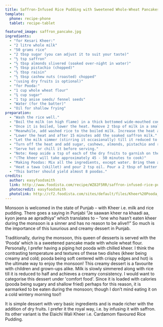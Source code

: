 ```yaml
---
title: Saffron-Infused Rice Pudding with Sweetened Whole-Wheat Pancakes
template:
  phone: recipe-phone
  tablet: recipe-tablet

featured_image: saffron_pancake.jpg
ingredients:
  - "for Kesari Kheer:"
  - "2 litre whole milk"
  - "50 grams rice"
  - "2 tbsp sugar (you can adjust it to suit your taste)"
  - "½ tsp saffron"
  - "½ tbsp almonds slivered (soaked over-night in water)"
  - "½ tbsp pistachio (chopped)"
  - "½ tbsp raisin"
  - "½ tbsp cashew nuts (roasted) chopped"
  - "(using dry fruits is optional)"
  - "for Pooda:"
  - "1 cup whole wheat flour"
  - "¾ cup sugar"
  - "1 tsp anise seeds/ fennel seeds"
  - "Water (for the batter)"
  - "Oil for shallow frying"
preparation:
  - "Wash the rice well."
  - "Boil the milk (on high flame) in a thick bottomed wide-mouthed container stirring it continuously so that it does not burn at the bottom."
  - "Once it is boiled, lower the heat. Remove 2 tbsp of milk in a small cup and add saffron to it. Let it soak at least for 10-15 minutes."
  - "Meanwhile, add washed rice to the boiled milk. Increase the heat again and keep stirring it till the milk starts to boil again."
  - "Lower the heat and after 15 minutes add the soaked saffron milk."
  - "Let the milk simmer (stirring it occasionally) till it reduced to half the quantity."
  - "Turn off the heat and add sugar, cashews, almonds, pistachio and raisins."
  - "Serve hot or chill it before serving."
  - "Note: Keep aside a tsp of each of the dry fruits to garnish on the top while serving."
  - "(The kheer will take approximately 45 - 50 minutes to cook)"
  - "Making Poodas: Mix all the ingredients, except water. Bring them all together by gradually mixing in the water. The consistency should not be thin but of a pouring consistency."
  - "Heat a tawa (skillet) and pour 2 tsp oil. Pour a 2 tbsp of batter over the heated oil. Spread it to a round shape but do not make it very thin. Cook it on medium-low heat. Once the top is done, flip it to cook the other side. If the oil seems less, pour a little bit around the edges."
  - "This batter should yield almost 8 poodas."
credits:
  author: easyfoodsmith
  link: http://www.foodista.com/recipe/WZ82F5RR/saffron-infused-rice-pudding-with-sweetened-whole-wheat-pancakes
  photocredit: easyfoodsmith
  photolink: http://cf2.foodista.com/sites/default/files/Kheer%20Pooda_0.jpg
---
```


Monsoon is welcomed in the state of Punjab – with Kheer i.e. milk and rice pudding. There goes a saying in Punjabi “Je saawan kheer na khaadi aa, kyon jeena ae apradhiya” which translates to – “one who hasn’t eaten kheer during the monsoon is a sinner and has no reason to be alive!!” So much is the importance of this luxurious and creamy dessert in Punjab.

Traditionally, during the monsoon, this queen of desserts is served with the ‘Pooda’ which is a sweetened pancake made with whole wheat flour. Personally, I prefer having a piping hot pooda with chilled kheer. I think the contrasting temperature and textures of these two dishes (kheer being creamy and cold; pooda being soft centered with crispy edges and hot) is the ultimate way to enjoy the monsoon! This creamy dessert is a favourite with children and grown-ups alike. Milk is slowly simmered along with rice till it is reduced to half and achieves a creamy consistency. I would want to categorise this dessert under 'comfort food'. Since it is loaded with calories (pooda being sugary and shallow fried) perhaps for this reason, it is earmarked to be eaten during the monsoon; though I don’t mind eating it on a cold wintery morning too!!

It is simple dessert with very basic ingredients and is made richer with the addition of dry fruits. I prefer it the royal way, i.e. by infusing it with saffron. Its other variant is the Elaichi Wali Kheer i.e. Cardamom flavoured Rice Pudding.
